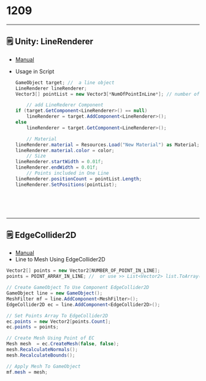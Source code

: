 # 1209

---

## 🗒️ Unity: LineRenderer

- [Manual](https://docs.unity3d.com/kr/2018.4/Manual/class-LineRenderer.html)
- Usage in Script
    
    ```csharp
    GameObject target; //  a line object
    LineRenderer lineRenderer;
    Vector3[] pointList = new Vector3[*NumOfPointInLine*]; // number of points in a line
    
    	// add LineRederer Component
    if (target.GetComponent<LineRenderer>() == null)
    	lineRenderer = target.AddComponent<LineRenderer>();
    else
    	lineRenderer = target.GetComponent<LineRenderer>();
    
    	// Material
    lineRenderer.material = Resources.Load("New Material") as Material;
    lineRenderer.material.color = color;
    	// Size
    lineRenderer.startWidth = 0.01f;
    lineRenderer.endWidth = 0.01f;
    	// Points included in One Line
    lineRenderer.positionCount = pointList.Length;
    lineRenderer.SetPositions(pointList);
    ```
    
    <br><br><br>

---

## 🗒️ EdgeCollider2D

- [Manual](https://docs.unity3d.com/Manual/class-EdgeCollider2D.html)
- Line to Mesh Using EdgeCollider2D

```csharp
Vector2[] points = new Vector2[NUMBER_OF_POINT_IN_LINE];
points = POINT_ARRAY_IN_LINE; //  or use >> List<Vector2> list.ToArray()

// Create GameObject To Use Component EdgeCollider2D
GameObject line = new GameObject();
MeshFilter mf = line.AddComponent<MeshFilter>();
EdgeCollider2D ec = line.AddComponent<EdgeCollider2D>();

// Set Points Array To EdgeCollider2D
ec.points = new Vector2[points.Count];
ec.points = points;

// Create Mesh Using Point of EC
Mesh mesh  = ec.CreateMesh(false, false);
mesh.RecalculateNormals();
mesh.RecalculateBounds();

// Apply Mesh To GameObject
mf.mesh = mesh;
```
